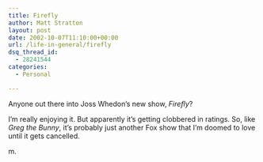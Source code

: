 ```yaml
---
title: Firefly
author: Matt Stratton
layout: post
date: 2002-10-07T11:10:00+00:00
url: /life-in-general/firefly
dsq_thread_id:
  - 28241544
categories:
  - Personal

---
```

Anyone out there into Joss Whedon&#8217;s new show, _Firefly_?

I&#8217;m really enjoying it. But apparently it&#8217;s getting clobbered in ratings. So, like _Greg the Bunny_, it&#8217;s probably just another Fox show that I&#8217;m doomed to love until it gets cancelled.

m.